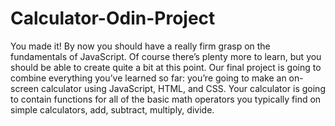 # Calculator-Odin-Project
You made it! By now you should have a really firm grasp on the fundamentals of JavaScript. Of course there’s plenty more to learn, but you should be able to create quite a bit at this point. Our final project is going to combine everything you’ve learned so far: you’re going to make an on-screen calculator using JavaScript, HTML, and CSS.
Your calculator is going to contain functions for all of the basic math operators you typically find on simple calculators, add, subtract, multiply, divide.

